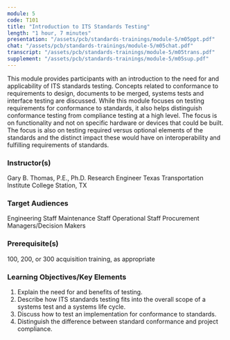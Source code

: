 ```yaml
---
module: 5
code: T101
title: "Introduction to ITS Standards Testing"
length: "1 hour, 7 minutes"
presentation: "/assets/pcb/standards-trainings/module-5/m05ppt.pdf"
chat: "/assets/pcb/standards-trainings/module-5/m05chat.pdf"
transcript: "/assets/pcb/standards-trainings/module-5/m05trans.pdf"
supplement: "/assets/pcb/standards-trainings/module-5/m05sup.pdf"
---
```

This module provides participants with an introduction to the need for and applicability of ITS standards testing. Concepts related to conformance to requirements to design, documents to be merged, systems tests and interface testing are discussed. While this module focuses on testing requirements for conformance to standards, it also helps distinguish conformance testing from compliance testing at a high level. The focus is on functionality and not on specific hardware or devices that could be built. The focus is also on testing required versus optional elements of the standards and the distinct impact these would have on interoperability and fulfilling requirements of standards.

### Instructor(s)
Gary B. Thomas, P.E., Ph.D.
Research Engineer
Texas Transportation Institute
College Station, TX

### Target Audiences
Engineering Staff
Maintenance Staff
Operational Staff
Procurement Managers/Decision Makers

### Prerequisite(s)
100, 200, or 300 acquisition training, as appropriate

### Learning Objectives/Key Elements
1. Explain the need for and benefits of testing.
2. Describe how ITS standards testing fits into the overall scope of a systems test and a systems life cycle.
3. Discuss how to test an implementation for conformance to standards.
4. Distinguish the difference between standard conformance and project compliance.